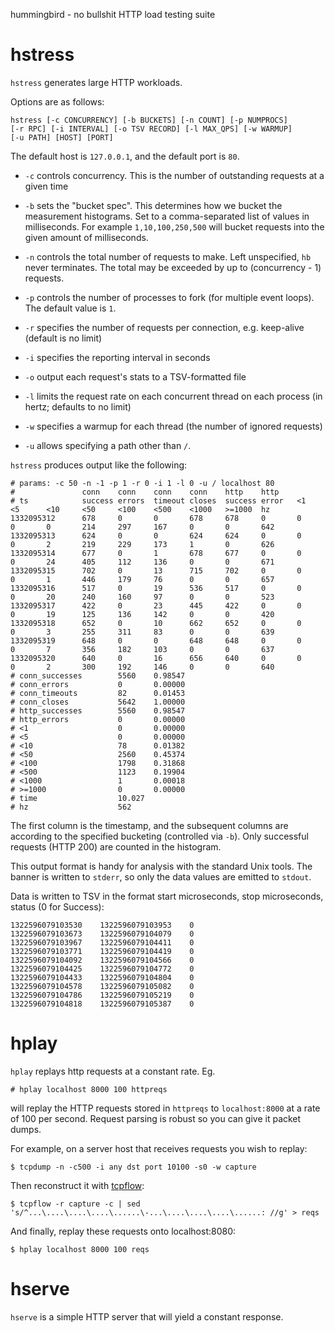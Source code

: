 hummingbird - no bullshit HTTP load testing suite

# hstress

`hstress` generates large HTTP workloads.

Options are as follows:

    hstress [-c CONCURRENCY] [-b BUCKETS] [-n COUNT] [-p NUMPROCS]
    [-r RPC] [-i INTERVAL] [-o TSV RECORD] [-l MAX_QPS] [-w WARMUP]
    [-u PATH] [HOST] [PORT]

The default host is `127.0.0.1`, and the default port is `80`.

* `-c` controls concurrency. This is the number of outstanding
  requests at a given time

* `-b` sets the "bucket spec".  This determines how we bucket the
  measurement histograms. Set to a comma-separated list of values in
  milliseconds. For example `1,10,100,250,500` will bucket requests
  into the given amount of milliseconds.

* `-n` controls the total number of requests to make. Left unspecified,
  `hb` never terminates. The total may be exceeded by up to (concurrency - 1) requests.

* `-p` controls the number of processes to fork (for multiple event
  loops). The default value is `1`.

* `-r` specifies the number of requests per connection, e.g. keep-alive (default is no limit)

* `-i` specifies the reporting interval in seconds

* `-o` output each request's stats to a TSV-formatted file

* `-l` limits the request rate on each concurrent thread on each process (in hertz; defaults to no limit)

* `-w` specifies a warmup for each thread (the number of ignored requests)

* `-u` allows specifying a path other than `/`.

`hstress` produces output like the following:

    # params: -c 50 -n -1 -p 1 -r 0 -i 1 -l 0 -u / localhost 80
    #               conn    conn    conn    conn    http    http
    # ts            success errors  timeout closes  success error   <1      <5      <10     <50     <100    <500    <1000   >=1000  hz
    1332095312      678     0       0       678     678     0       0       0       0       214     297     167     0       0       642
    1332095313      624     0       0       624     624     0       0       0       2       219     229     173     1       0       626
    1332095314      677     0       1       678     677     0       0       0       24      405     112     136     0       0       671
    1332095315      702     0       13      715     702     0       0       0       1       446     179     76      0       0       657
    1332095316      517     0       19      536     517     0       0       0       20      240     160     97      0       0       523
    1332095317      422     0       23      445     422     0       0       0       19      125     136     142     0       0       420
    1332095318      652     0       10      662     652     0       0       0       3       255     311     83      0       0       639
    1332095319      648     0       0       648     648     0       0       0       7       356     182     103     0       0       637
    1332095320      640     0       16      656     640     0       0       0       2       300     192     146     0       0       640
    # conn_successes        5560    0.98547
    # conn_errors           0       0.00000
    # conn_timeouts         82      0.01453
    # conn_closes           5642    1.00000
    # http_successes        5560    0.98547
    # http_errors           0       0.00000
    # <1                    0       0.00000
    # <5                    0       0.00000
    # <10                   78      0.01382
    # <50                   2560    0.45374
    # <100                  1798    0.31868
    # <500                  1123    0.19904
    # <1000                 1       0.00018
    # >=1000                0       0.00000
    # time                  10.027
    # hz                    562

The first column is the timestamp, and the subsequent columns are
according to the specified bucketing (controlled via `-b`). Only
successful requests (HTTP 200) are counted in the histogram.

This output format is handy for analysis with the standard Unix tools.
The banner is written to `stderr`, so only the data values are emitted
to `stdout`.

Data is written to TSV in the format start microseconds, stop microseconds, status (0 for Success):

    1322596079103530    1322596079103953    0
    1322596079103673    1322596079104079    0
    1322596079103967    1322596079104411    0
    1322596079103771    1322596079104419    0
    1322596079104092    1322596079104566    0
    1322596079104425    1322596079104772    0
    1322596079104433    1322596079104804    0
    1322596079104578    1322596079105082    0
    1322596079104786    1322596079105219    0
    1322596079104818    1322596079105387    0

# hplay

`hplay` replays http requests at a constant rate. Eg.

    # hplay localhost 8000 100 httpreqs

will replay the HTTP requests stored in `httpreqs` to `localhost:8000` at a rate of 100 per second. Request parsing is robust so you can give it packet dumps.

For example, on a server host that receives requests you wish to replay:

    $ tcpdump -n -c500 -i any dst port 10100 -s0 -w capture

Then reconstruct it with [tcpflow](http://www.circlemud.org/~jelson/software/tcpflow/):

    $ tcpflow -r capture -c | sed 's/^...\....\....\....\......\-...\....\....\....\......: //g' > reqs

And finally, replay these requests onto localhost:8080:

    $ hplay localhost 8000 100 reqs

# hserve

`hserve` is a simple HTTP server that will yield a constant response.
